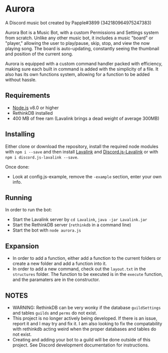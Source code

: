 # Aurora

A Discord music bot created by Papple#3899 (342180964975247383)

Aurora Bot is a Music Bot, with a custom Permissions and Settings
system from scratch. Unlike any other music bot, it includes a music
"board" or "player," allowing the user to play/pause, skip, stop, and
view the now playing song. The board is auto-updating, constantly seeing the thumbnail
and position of the current song.

Aurora is equipped with a custom command handler packed with efficiency, making sure each built in command is added with the simplicity of a file. It also has its own functions system, allowing for a function to be added without hassle.

## Requirements

- [Node.js](https://nodejs.org/en/) v8.0 or higher
- RethinkDB installed
- 400 MB of free ram (Lavalink brings a dead weight of average 300MB)

## Installing

Either clone or download the repository, install the required node modules
with `npm i --save` and then install [Lavalink](https://github.com/Frederikam/Lavalink) and [Discord.js-Lavalink](https://github.com/MrJacz/discord.js-lavalink#readme)
or with `npm i discord.js-lavalink --save`.

Once done:

- Look at config.js-example, remove the `-example` section, enter your own info.

## Running

In order to run the bot:

- Start the Lavalink server by `cd Lavalink`, `java -jar Lavalink.jar`
- Start the RethinkDB server (`rethinkdb` in a command line)
- Start the bot with `node aurora.js`

## Expansion

- In order to add a function, either add a function to the current folders or create a new folder and add a function into it.
- In order to add a new command, check out the `layout.txt` in the `structures` folder. The function to be executed is in the `execute` function, and the paramaters are in the constructor.

## NOTES

- WARNING: RethinkDB can be very wonky if the database `guildSettings` and tables `guilds` and `perms` do not exist.
- This project is no longer actively being developed. If there is an issue, report it and I may try and fix it. I am also looking to fix the compatability with rethinkdb acting weird when the proper databases and tables do not exist.
- Creating and adding your bot to a guild will be done outside of this project. See Discord development documentation for instructions.